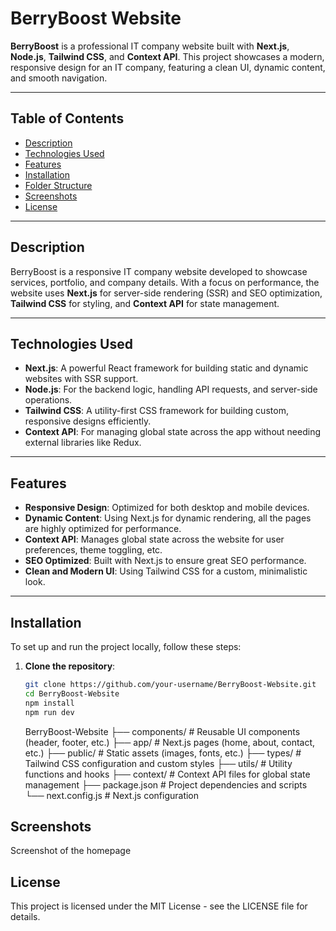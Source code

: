 # **BerryBoost Website**

**BerryBoost** is a professional IT company website built with **Next.js**, **Node.js**, **Tailwind CSS**, and **Context API**. This project showcases a modern, responsive design for an IT company, featuring a clean UI, dynamic content, and smooth navigation.

---

## **Table of Contents**

- [Description](#description)
- [Technologies Used](#technologies-used)
- [Features](#features)
- [Installation](#installation)
- [Folder Structure](#folder-structure)
- [Screenshots](#screenshots)
- [License](#license)

---

## **Description**

BerryBoost is a responsive IT company website developed to showcase services, portfolio, and company details. With a focus on performance, the website uses **Next.js** for server-side rendering (SSR) and SEO optimization, **Tailwind CSS** for styling, and **Context API** for state management.

---

## **Technologies Used**

- **Next.js**: A powerful React framework for building static and dynamic websites with SSR support.
- **Node.js**: For the backend logic, handling API requests, and server-side operations.
- **Tailwind CSS**: A utility-first CSS framework for building custom, responsive designs efficiently.
- **Context API**: For managing global state across the app without needing external libraries like Redux.

---

## **Features**

- **Responsive Design**: Optimized for both desktop and mobile devices.
- **Dynamic Content**: Using Next.js for dynamic rendering, all the pages are highly optimized for performance.
- **Context API**: Manages global state across the website for user preferences, theme toggling, etc.
- **SEO Optimized**: Built with Next.js to ensure great SEO performance.
- **Clean and Modern UI**: Using Tailwind CSS for a custom, minimalistic look.

---

## **Installation**

To set up and run the project locally, follow these steps:

1. **Clone the repository**:

   ```bash
   git clone https://github.com/your-username/BerryBoost-Website.git
   cd BerryBoost-Website
   npm install
   npm run dev
   ```

   BerryBoost-Website
   ├── components/ # Reusable UI components (header, footer, etc.)
   ├── app/ # Next.js pages (home, about, contact, etc.)
   ├── public/ # Static assets (images, fonts, etc.)
   ├── types/ # Tailwind CSS configuration and custom styles
   ├── utils/ # Utility functions and hooks
   ├── context/ # Context API files for global state management
   ├── package.json # Project dependencies and scripts
   └── next.config.js # Next.js configuration

## **Screenshots**

Screenshot of the homepage

## **License**

This project is licensed under the MIT License - see the LICENSE
file for details.
